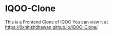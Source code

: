 # IQOO-Clone
This is a Frontend Clone of IQOO
You can view it at https://0xnitishdhawan.github.io/IQOO-Clone/
